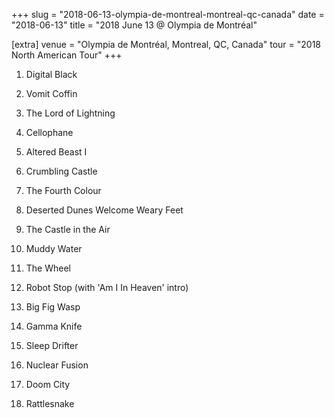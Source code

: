 +++
slug = "2018-06-13-olympia-de-montreal-montreal-qc-canada"
date = "2018-06-13"
title = "2018 June 13 @ Olympia de Montréal"

[extra]
venue = "Olympia de Montréal, Montreal, QC, Canada"
tour = "2018 North American Tour"
+++


 1. Digital Black

 2. Vomit Coffin

 3. The Lord of Lightning

 4. Cellophane

 5. Altered Beast I

 6. Crumbling Castle

 7. The Fourth Colour

 8. Deserted Dunes Welcome Weary Feet

 9. The Castle in the Air

10. Muddy Water

11. The Wheel

12. Robot Stop
    (with 'Am I In Heaven' intro)

13. Big Fig Wasp

14. Gamma Knife

15. Sleep Drifter

16. Nuclear Fusion

17. Doom City

18. Rattlesnake



